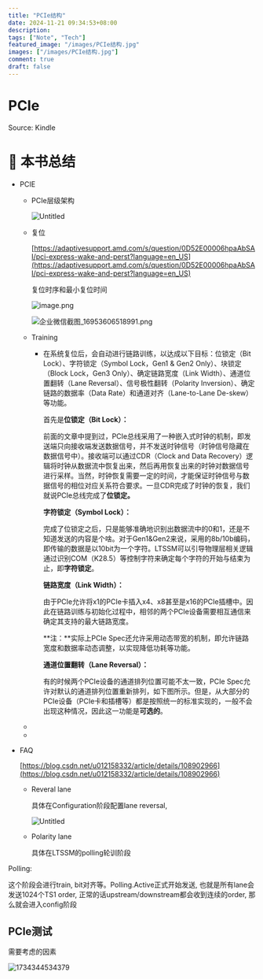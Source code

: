 ```yaml
---
title: "PCIe结构"
date: 2024-11-21 09:34:53+08:00
description: 
tags: ["Note", "Tech"]
featured_image: "/images/PCIe结构.jpg"
images: ["/images/PCIe结构.jpg"]
comment: true
draft: false
---
```

# PCIe

Source: Kindle

# 📒 本书总结

- PCIE

  - PCIe层级架构

    ![Untitled](Untitled.png)
  - 复位

    [https://adaptivesupport.amd.com/s/question/0D52E00006hpaAbSAI/pci-express-wake-and-perst?language=en_US](https://adaptivesupport.amd.com/s/question/0D52E00006hpaAbSAI/pci-express-wake-and-perst?language=en_US)

    复位时序和最小复位时间

    ![image.png](image.png)

    ![企业微信截图_16953606518991.png](%25E4%25BC%2581%25E4%25B8%259A%25E5%25BE%25AE%25E4%25BF%25A1%25E6%2588%25AA%25E5%259B%25BE_16953606518991.png)
  - Training

    - 在系统复位后，会自动进行链路训练，以达成以下目标：位锁定（Bit Lock）、字符锁定（Symbol Lock，Gen1 & Gen2 Only）、块锁定（Block Lock，Gen3 Only）、确定链路宽度（Link Width）、通道位置翻转（Lane Reversal）、信号极性翻转（Polarity Inversion）、确定链路的数据率（Data Rate）和通道对齐（Lane-to-Lane De-skew）等功能。

      首先是**位锁定（Bit Lock）：**

      前面的文章中提到过，PCIe总线采用了一种嵌入式时钟的机制，即发送端只向接收端发送数据信号，并不发送时钟信号（时钟信号隐藏在数据信号中）。接收端可以通过CDR（Clock and Data Recovery）逻辑将时钟从数据流中恢复出来，然后再用恢复出来的时钟对数据信号进行采样。当然，时钟恢复需要一定的时间，才能保证时钟信号与数据信号的相位对应关系符合要求。一旦CDR完成了时钟的恢复，我们就说PCIe总线完成了**位锁定。**

      **字符锁定（Symbol Lock）：**

      完成了位锁定之后，只是能够准确地识别出数据流中的0和1，还是不知道发送的内容是个啥。对于Gen1&Gen2来说，采用的8b/10b编码，即传输的数据是以10bit为一个字符。LTSSM可以引导物理层相关逻辑通过识别COM（K28.5）等控制字符来确定每个字符的开始与结束为止，即**字符锁定**。

      **链路宽度（Link Width）：**

      由于PCIe允许将x1的PCIe卡插入x4、x8甚至是x16的PCIe插槽中。因此在链路训练与初始化过程中，相邻的两个PCIe设备需要相互通信来确定其支持的最大链路宽度。

      **注：**实际上PCIe Spec还允许采用动态带宽的机制，即允许链路宽度和数据率动态调整，以实现降低功耗等功能。

      **通道位置翻转（Lane Reversal）：**

      有的时候两个PCIe设备的通道排列位置可能不太一致，PCIe Spec允许对默认的通道排列位置重新排列，如下图所示。但是，从大部分的PCIe设备（PCIe卡和插槽等）都是按照统一的标准实现的，一般不会出现这种情况，因此这一功能是**可选的**。
  -
  -
- FAQ

  [https://blog.csdn.net/u012158332/article/details/108902966](https://blog.csdn.net/u012158332/article/details/108902966)

  - Reveral lane

    具体在Configuration阶段配置lane reversal,

    ![Untitled](Untitled%201.png)
  - Polarity lane

    具体在LTSSM的polling轮训阶段

Polling:

这个阶段会进行train, bit对齐等。Polling.Active正式开始发送, 也就是所有lane会发送1024个TS1 order, 正常的话upstream/downstream都会收到连续的order, 那么就会进入config阶段

## PCIe测试

需要考虑的因素

![1734344534379](image/PCIe结构/1734344534379.png)
